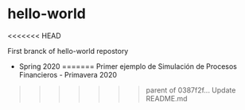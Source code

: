 # hello-world
<<<<<<< HEAD

First branck of hello-world repostory 


- Spring 2020
=======
Primer ejemplo de Simulación de Procesos Financieros - Primavera 2020
>>>>>>> parent of 0387f2f... Update README.md
